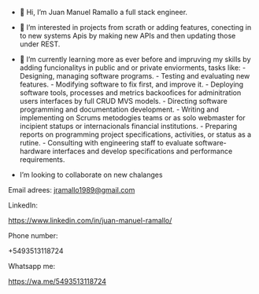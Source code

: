 - 👋 Hi, I’m Juan Manuel Ramallo a full stack engineer.

- 👀 I’m interested in projects from scrath or adding features, conecting in to new systems Apis by making new APIs and then updating those under REST.
 
- 🌱 I’m currently learning more as ever before and impruving my skills by adding  funcionalitys in public and or  private enviorments, tasks like:
      - Designing, managing software programs.
      - Testing and evaluating new features.
      - Modifying software to fix first,  and improve it. 
      - Deploying software tools, processes and metrics backoofices for  adminitration users interfaces by full CRUD MVS models.
      - Directing software programming and documentation development.
      - Writing and implementing on Scrums metodogies  teams or as solo webmaster for incipient statups or internacionals financial institutions.
      - Preparing reports on programming project specifications, activities, or status as a rutine.
      - Consulting with engineering staff to evaluate software-hardware interfaces and develop specifications and performance requirements.
  
-  I’m looking to collaborate on new chalanges


Email adrees:
jramallo1989@gmail.com

LinkedIn:

https://www.linkedin.com/in/juan-manuel-ramallo/

Phone number:

+5493513118724

Whatsapp me:

https://wa.me/5493513118724

